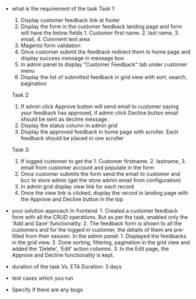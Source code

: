 - what is the requirement of the task
    Task 1:
    1. Display customer feedback link at footer
    2. Display the form in the customer feedback landing page and form will have the below fields
            1. Customer first name. 2. last name, 3. email, 4. Comment text area
    3. Magento form validation
    4. Once customer submit the feedback redirect them to home page and display success message in message box.
    5. In admin panel to display "Customer Feedback" tab under customer menu
    6. Display the list of submitted feedback in grid view with sort, search, pagination
    
    Task 2:
    1. If admin click Approve button will send email to customer saying your feedback has approved, if admin click Decline button email should be sent as decline message.
    2. Display the status column in admin grid
    3. Display the approved feedback in home page with scroller. Each feedback should be placed in one scroller 
    
    Task 3:
    1. If logged customer to get the 1. Customer firstname. 2. lastname, 3. email from customer account and populate in the form
    2. Once customer submits the form send the email to customer and bcc to store admin (get the store admin email from configuration)
    3. In admin grid display view link for each record
    4. Once the view link is clicked, display the record in landing page with the Approve and Decline button in the top
      
- your solution approach
    In frontend:
      1. Created a customer feedback form with all the CRUD operations. But as per the task, enabled only the 'Add and Save' functionality.
      2. The feedback form is shown to all the customers and for the logged in customer, the details of them are pre-filled from their session.
    In the admin panel:
      1. Displayed the feedbacks in the grid view.
      2. Done sorting, filtering, pagination in the grid view and added the 'Delete', 'Edit' action columns.
      3. In the Edit page, the Approve and Decline functionality is kept.
    
- duration of the task Vs. ETA
    Duration: 3 days
- test cases which you run
- Specify if there are any bugs

